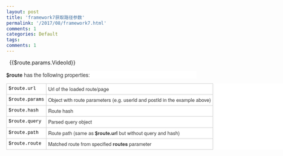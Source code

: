 ```yaml
---
layout: post
title: 'framework7获取路径参数'
permalink: '/2017/08/framework7.html'
comments: 1
categories: Default
tags: 
comments: 1
---
```

&nbsp; {{$route.params.VideoId}}  
  

<div style='background-color: white; color: #333333; font-family: "Helvetica Neue", Helvetica, Arial, sans-serif; font-size: 14px;'><b>$route</b>&nbsp;has the following properties:</div>

<table class="methods-table" style='background-color: white; border-collapse: collapse; border-spacing: 0px; color: #333333; font-family: "Helvetica Neue", Helvetica, Arial, sans-serif; font-size: 13px; line-height: 1.4; width: 909px;'><tbody><tr><td style='border: 1px solid rgb(204, 204, 204); color: black; font-family: Menlo, Monaco, Consolas, "Courier New", monospace; font-size: 12px; padding: 5px; vertical-align: top; white-space: nowrap;'>$route.url</td><td style="border: 1px solid rgb(204, 204, 204); padding: 5px; vertical-align: top;">Url of the loaded route/page</td></tr><tr><td style='border: 1px solid rgb(204, 204, 204); color: black; font-family: Menlo, Monaco, Consolas, "Courier New", monospace; font-size: 12px; padding: 5px; vertical-align: top; white-space: nowrap;'>$route.params</td><td style="border: 1px solid rgb(204, 204, 204); padding: 5px; vertical-align: top;">Object with route parameters (e.g. userId and postId in the example above)</td></tr><tr><td style='border: 1px solid rgb(204, 204, 204); color: black; font-family: Menlo, Monaco, Consolas, "Courier New", monospace; font-size: 12px; padding: 5px; vertical-align: top; white-space: nowrap;'>$route.hash</td><td style="border: 1px solid rgb(204, 204, 204); padding: 5px; vertical-align: top;">Route hash</td></tr><tr><td style='border: 1px solid rgb(204, 204, 204); color: black; font-family: Menlo, Monaco, Consolas, "Courier New", monospace; font-size: 12px; padding: 5px; vertical-align: top; white-space: nowrap;'>$route.query</td><td style="border: 1px solid rgb(204, 204, 204); padding: 5px; vertical-align: top;">Parsed query object</td></tr><tr><td style='border: 1px solid rgb(204, 204, 204); color: black; font-family: Menlo, Monaco, Consolas, "Courier New", monospace; font-size: 12px; padding: 5px; vertical-align: top; white-space: nowrap;'>$route.path</td><td style="border: 1px solid rgb(204, 204, 204); padding: 5px; vertical-align: top;">Route path (same as&nbsp;<b>$route.url</b>&nbsp;but without query and hash)</td></tr><tr><td style='border: 1px solid rgb(204, 204, 204); color: black; font-family: Menlo, Monaco, Consolas, "Courier New", monospace; font-size: 12px; padding: 5px; vertical-align: top; white-space: nowrap;'>$route.route</td><td style="border: 1px solid rgb(204, 204, 204); padding: 5px; vertical-align: top;">Matched route from specified&nbsp;<b>routes</b>&nbsp;parameter</td></tr></tbody></table>